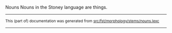 Nouns
Nouns in the Stoney language are things.

* * *

<small>This (part of) documentation was generated from [src/fst/morphology/stems/nouns.lexc](https://github.com/giellalt/lang-sto/blob/main/src/fst/morphology/stems/nouns.lexc)</small>

---


